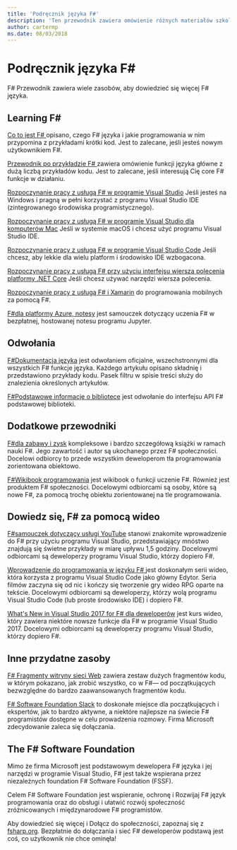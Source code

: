```yaml
---
title: 'Podręcznik języka F#'
description: 'Ten przewodnik zawiera omówienie różnych materiałów szkoleniowych dla F#, funkcjonalny język programowania, który działa na platformie .NET.'
author: cartermp
ms.date: 08/03/2018
---
```

# <a name="f-guide"></a>Podręcznik języka F#

F# Przewodnik zawiera wiele zasobów, aby dowiedzieć się więcej F# języka.

## <a name="learning-f"></a>Learning F\#

[Co to jest F# ](what-is-fsharp.md) opisano, czego F# języka i jakie programowania w nim przypomina z przykładami krótki kod. Jest to zalecane, jeśli jesteś nowym użytkownikiem F#.

[Przewodnik po przykładzie F# ](tour.md) zawiera omówienie funkcji języka główne z dużą liczbą przykładów kodu. Jest to zalecane, jeśli interesują Cię core F# funkcje w działaniu.

[Rozpoczynanie pracy z usługą F# w programie Visual Studio](get-started/get-started-visual-studio.md) Jeśli jesteś na Windows i pragną w pełni korzystać z programu Visual Studio IDE (zintegrowanego środowiska programistycznego).

[Rozpoczynanie pracy z usługą F# w programie Visual Studio dla komputerów Mac](get-started/get-started-with-visual-studio-for-mac.md) Jeśli w systemie macOS i chcesz użyć programu Visual Studio IDE.

[Rozpoczynanie pracy z usługą F# w programie Visual Studio Code](get-started/get-started-vscode.md) Jeśli chcesz, aby lekkie dla wielu platform i środowisko IDE wzbogacona.

[Rozpoczynanie pracy z usługą F# przy użyciu interfejsu wiersza polecenia platformy .NET Core](get-started/get-started-command-line.md) Jeśli chcesz używać narzędzi wiersza polecenia.

[Rozpoczynanie pracy z usługą F# i Xamarin](https://docs.microsoft.com/xamarin/cross-platform/platform/fsharp/) do programowania mobilnych za pomocą F#.

[F#dla platformy Azure, notesy](https://notebooks.azure.com/Microsoft/libraries/samples/html/FSharp%20for%20Azure%20Notebooks.ipynb) jest samouczek dotyczący uczenia F# w bezpłatnej, hostowanej notesu programu Jupyter.

## <a name="references"></a>Odwołania

[F#Dokumentacja języka](language-reference/index.md) jest odwołaniem oficjalne, wszechstronnymi dla wszystkich F# funkcje języka. Każdego artykułu opisano składnię i przedstawiono przykłady kodu. Pasek filtru w spisie treści służy do znalezienia określonych artykułów.

[F#Podstawowe informacje o bibliotece](https://msdn.microsoft.com/visualfsharpdocs/conceptual/fsharp-core-library-reference) jest odwołanie do interfejsu API F# podstawowej biblioteki.

## <a name="additional-guides"></a>Dodatkowe przewodniki

[F#dla zabawy i zysk](https://swlaschin.gitbooks.io/fsharpforfunandprofit/content/) kompleksowe i bardzo szczegółową książki w ramach nauki F#. Jego zawartość i autor są ukochanego przez F# społeczności. Docelowi odbiorcy to przede wszystkim deweloperom tła programowania zorientowana obiektowo.

[F#Wikibook programowania](https://en.wikibooks.org/wiki/F_Sharp_Programming) jest wikibook o funkcji uczenie F#. Również jest produktem F# społeczności. Docelowymi odbiorcami są osoby, które są nowe F#, za pomocą trochę obiektu zorientowanej na tle programowania.

## <a name="learn-f-through-videos"></a>Dowiedz się, F# za pomocą wideo

[F#samouczek dotyczący usługi YouTube](https://www.youtube.com/watch?v=c7eNDJN758U) stanowi znakomite wprowadzenie do F# przy użyciu programu Visual Studio, przedstawiający mnóstwo znajdują się świetne przykłady w miarę upływu 1,5 godziny. Docelowymi odbiorcami są deweloperzy programu Visual Studio, którzy dopiero F#.

[Wprowadzenie do programowania w języku F# ](https://www.youtube.com/watch?v=Teak30_pXHk&list=PLEoMzSkcN8oNiJ67Hd7oRGgD1d4YBxYGC) jest doskonałym serii wideo, która korzysta z programu Visual Studio Code jako główny Edytor. Seria filmów zaczyna się od nic i kończy się tworzenie gry wideo RPG oparte na tekście. Docelowymi odbiorcami są deweloperzy, którzy wolą programu Visual Studio Code (lub proste środowisko IDE) i dopiero F#.

[What's New in Visual Studio 2017 for F# dla deweloperów](https://www.linkedin.com/learning/what-s-new-in-visual-studio-2017-for-f-sharp-for-developers) jest kurs wideo, który zawiera niektóre nowsze funkcje dla F# w programie Visual Studio 2017. Docelowymi odbiorcami są deweloperzy programu Visual Studio, którzy dopiero F#.

## <a name="other-useful-resources"></a>Inne przydatne zasoby

[ F# Fragmenty witryny sieci Web](http://www.fssnip.net) zawiera zestaw dużych fragmentów kodu, w którym pokazano, jak zrobić wszystko, co w F#— od początkujących bezwzględne do bardzo zaawansowanych fragmentów kodu.

[ F# Software Foundation Slack](https://fsharp.org/guides/slack/) to doskonałe miejsce dla początkujących i ekspertów, jak to bardzo aktywne, a niektóre najlepsze na świecie F# programistów dostępne w celu prowadzenia rozmowy. Firma Microsoft zdecydowanie zaleca się dołączania.

## <a name="the-f-software-foundation"></a>The F# Software Foundation

Mimo że firma Microsoft jest podstawowym dewelopera F# języka i jej narzędzi w programie Visual Studio, F# jest także wspierana przez niezależnych foundation F# Software Foundation (FSSF).

Celem F# Software Foundation jest wspieranie, ochronę i Rozwijaj F# język programowania oraz do obsługi i ułatwić rozwój społeczność zróżnicowanych i międzynarodowe F# programistów.

Aby dowiedzieć się więcej i Dołącz do społeczności, zapoznaj się z [fsharp.org](https://fsharp.org). Bezpłatnie do dołączania i sieć F# deweloperów podstawą jest coś, co użytkownik nie chce ominęła!
